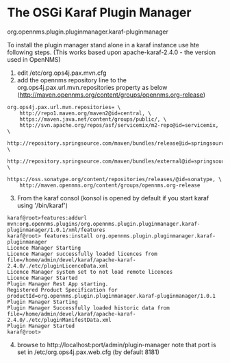 # The OSGi Karaf Plugin Manager  
org.opennms.plugin.pluginmanager.karaf-pluginmanager

To install the plugin manager stand alone in a karaf instance use hte following steps. 
(This works based upon apache-karaf-2.4.0 - the version used in OpenNMS)

1. edit <karaf home>/etc/org.ops4j.pax.mvn.cfg
2. add the opennms repository line to the org.ops4j.pax.url.mvn.repositories property as below
 (http://maven.opennms.org/content/groups/opennms.org-release)

~~~~
org.ops4j.pax.url.mvn.repositories= \
    http://repo1.maven.org/maven2@id=central, \
    https://maven.java.net/content/groups/public/, \
    http://svn.apache.org/repos/asf/servicemix/m2-repo@id=servicemix, \
    http://repository.springsource.com/maven/bundles/release@id=springsource.release, \
    http://repository.springsource.com/maven/bundles/external@id=springsource.external, \
    https://oss.sonatype.org/content/repositories/releases/@id=sonatype, \
    http://maven.opennms.org/content/groups/opennms.org-release
~~~~

3. From the karaf consol (konsol is opened by default if you start karaf using '<karaf home>/bin/karaf')

~~~~
karaf@root>features:addurl mvn:org.opennms.plugins/org.opennms.plugin.pluginmanager.karaf-pluginmanager/1.0.1/xml/features
karaf@root> features:install org.opennms.plugin.pluginmanager.karaf-pluginmanager
Licence Manager Starting
Licence Manager successfully loaded licences from file=/home/admin/devel/karaf/apache-karaf-2.4.0/./etc/pluginLicenceData.xml
Licence Manager system set to not load remote licences
Licence Manager Started
Plugin Manager Rest App starting.
Registered Product Specification for productId=org.opennms.plugin.pluginmanager.karaf-pluginmanager/1.0.1
Plugin Manager Starting
Plugin Manager Successfully loaded historic data from file=/home/admin/devel/karaf/apache-karaf-2.4.0/./etc/pluginManifestData.xml
Plugin Manager Started
karaf@root> 
~~~~

4. browse to http://localhost:port/admin/plugin-manager
note that port is set in <karaf home>/etc/org.ops4j.pax.web.cfg
(by default 8181)




